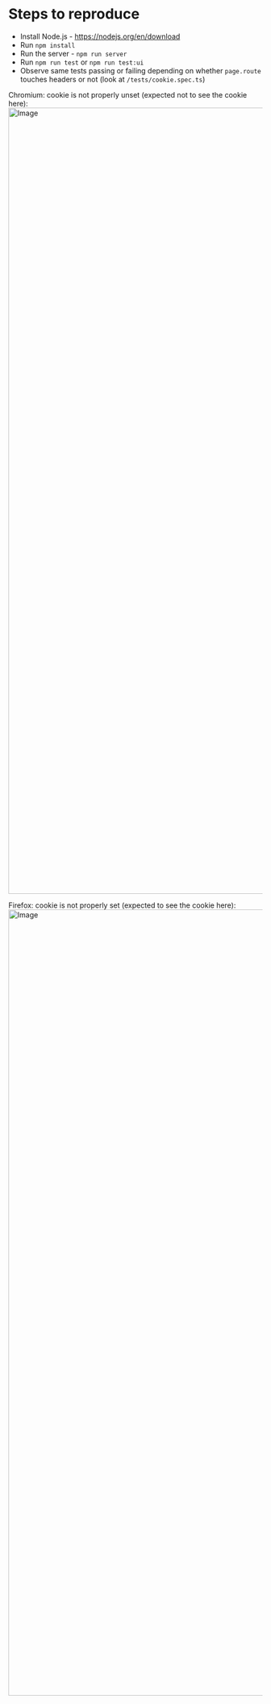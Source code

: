 # Steps to reproduce

* Install Node.js - https://nodejs.org/en/download
* Run `npm install`
* Run the server - `npm run server`
* Run `npm run test` or `npm run test:ui`
* Observe same tests passing or failing depending on whether `page.route` touches headers or not (look at `/tests/cookie.spec.ts`)

Chromium: cookie is not properly unset (expected not to see the cookie here):
<img width="1559" alt="Image" src="https://github.com/user-attachments/assets/cb85ff20-8793-4d58-9f8f-8c20f6abce0f" />

Firefox: cookie is not properly set (expected to see the cookie here):
<img width="1559" alt="Image" src="https://github.com/user-attachments/assets/6c6bf177-43db-48c3-9932-b8d304ace429" />
